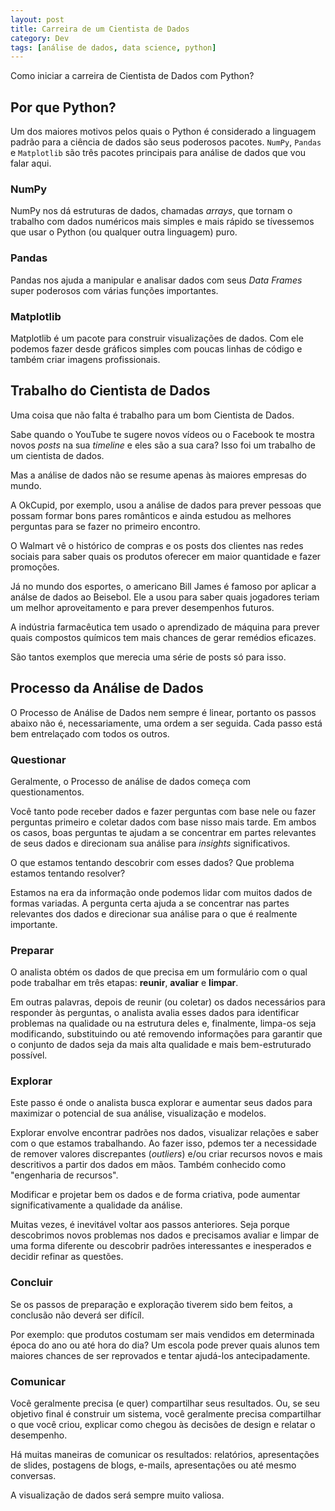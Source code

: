```yaml
---
layout: post
title: Carreira de um Cientista de Dados
category: Dev
tags: [análise de dados, data science, python]
---
```


Como iniciar a carreira de Cientista de Dados com Python?

## Por que Python?

Um dos maiores motivos pelos quais o Python é considerado a linguagem padrão para a ciência de dados são seus poderosos pacotes. `NumPy`, `Pandas` e `Matplotlib` são três pacotes principais para análise de dados que vou falar aqui.

### NumPy

NumPy nos dá estruturas de dados, chamadas _arrays_, que tornam o trabalho com dados numéricos mais simples e mais rápido se tívessemos que usar o Python (ou qualquer outra linguagem) puro.

### Pandas

Pandas nos ajuda a manipular e analisar dados com seus _Data Frames_ super poderosos com várias funções importantes.

### Matplotlib

Matplotlib é um pacote para construir visualizações de dados. Com ele podemos fazer desde gráficos simples com poucas linhas de código e também criar imagens profissionais.

## Trabalho do Cientista de Dados

Uma coisa que não falta é trabalho para um bom Cientista de Dados.

Sabe quando o YouTube te sugere novos vídeos ou o Facebook te mostra novos _posts_ na sua _timeline_ e eles são a sua cara? Isso foi um trabalho de um cientista de dados.

Mas a análise de dados não se resume apenas às maiores empresas do mundo.

A OkCupid, por exemplo, usou a análise de dados para prever pessoas que possam formar bons pares românticos e ainda estudou as melhores perguntas para se fazer no primeiro encontro.

O Walmart vê o histórico de compras e os posts dos clientes nas redes sociais para saber quais os produtos oferecer em maior quantidade e fazer promoções.

Já no mundo dos esportes, o americano Bill James é famoso por aplicar a análse de dados ao Beisebol. Ele a usou para saber quais jogadores teriam um melhor aproveitamento e para prever desempenhos futuros.

A indústria farmacêutica tem usado o aprendizado de máquina para prever quais compostos químicos tem mais chances de gerar remédios eficazes.

São tantos exemplos que merecia uma série de posts só para isso.

## Processo da Análise de Dados

O Processo de Análise de Dados nem sempre é linear, portanto os passos abaixo não é, necessariamente, uma ordem a ser seguida. Cada passo está bem entrelaçado com todos os outros.

### Questionar

Geralmente, o Processo de análise de dados começa com questionamentos.

Você tanto pode receber dados e fazer perguntas com base nele ou fazer perguntas primeiro e coletar dados com base nisso mais tarde. Em ambos os casos, boas perguntas te ajudam a se concentrar em partes relevantes de seus dados e direcionam sua análise para _insights_ significativos.

O que estamos tentando descobrir com esses dados? Que problema estamos tentando resolver?

Estamos na era da informação onde podemos lidar com muitos dados de formas variadas. A pergunta certa ajuda a se concentrar nas partes relevantes dos dados e direcionar sua análise para o que é realmente importante.

### Preparar

O analista obtém os dados de que precisa em um formulário com o qual pode trabalhar em três etapas: **reunir**, **avaliar** e **limpar**.

Em outras palavras, depois de reunir (ou coletar) os dados necessários para responder às perguntas, o analista avalia esses dados para identificar problemas na qualidade ou na estrutura deles e, finalmente, limpa-os seja modificando, substituindo ou até removendo informações para garantir que o conjunto de dados seja da mais alta qualidade e mais bem-estruturado possível.

### Explorar

Este passo é onde o analista busca explorar e aumentar seus dados para maximizar o potencial de sua análise, visualização e modelos.

Explorar envolve encontrar padrões nos dados, visualizar relações e saber com o que estamos trabalhando. Ao fazer isso, pdemos ter a necessidade de remover valores discrepantes (_outliers_) e/ou criar recursos novos e mais descritivos a partir dos dados em mãos. Também conhecido como "engenharia de recursos".

Modificar e projetar bem os dados e de forma criativa, pode aumentar significativamente a qualidade da análise.

Muitas vezes, é inevitável voltar aos passos anteriores. Seja porque descobrimos novos problemas nos dados e precisamos avaliar e limpar de uma forma diferente ou descobrir padrões interessantes e inesperados e decidir refinar as questões.

### Concluir

Se os passos de preparação e exploração tiverem sido bem feitos, a conclusão não deverá ser difícíl.

Por exemplo: que produtos costumam ser mais vendidos em determinada época do ano ou até hora do dia? Um escola pode prever quais alunos tem maiores chances de ser reprovados e tentar ajudá-los antecipadamente.  

### Comunicar

Você geralmente precisa (e quer) compartilhar seus resultados. Ou, se seu objetivo final é construir um sistema, você geralmente precisa compartilhar o que você criou, explicar como chegou às decisões de design e relatar o desempenho.

Há muitas maneiras de comunicar os resultados: relatórios, apresentações de slides, postagens de blogs, e-mails, apresentações ou até mesmo conversas.

A visualização de dados será sempre muito valiosa.